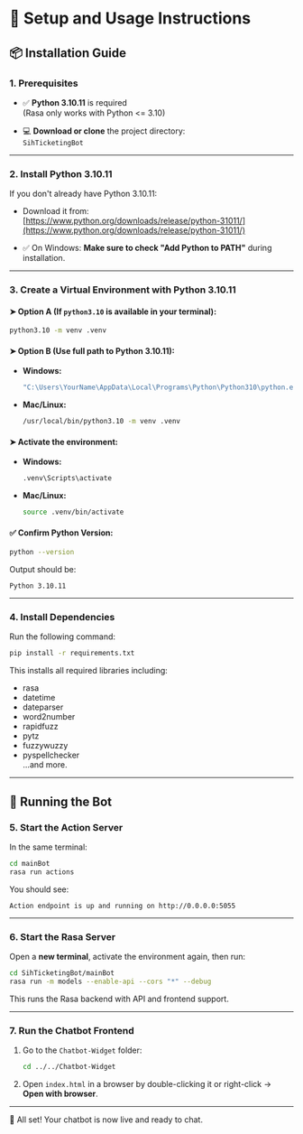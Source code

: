 
# 🚀 Setup and Usage Instructions

## 📦 Installation Guide

### 1. Prerequisites

- ✅ **Python 3.10.11** is required  
  (Rasa only works with Python <= 3.10)

- 💻 **Download or clone** the project directory:  
  `SihTicketingBot`

---

### 2. Install Python 3.10.11

If you don't already have Python 3.10.11:

- Download it from:  
  [https://www.python.org/downloads/release/python-31011/](https://www.python.org/downloads/release/python-31011/)

- ✅ On Windows: **Make sure to check "Add Python to PATH"** during installation.

---

### 3. Create a Virtual Environment with Python 3.10.11

#### ➤ Option A (If `python3.10` is available in your terminal):

```bash
python3.10 -m venv .venv
```

#### ➤ Option B (Use full path to Python 3.10.11):

- **Windows:**
  ```bash
  "C:\Users\YourName\AppData\Local\Programs\Python\Python310\python.exe" -m venv .venv
  ```

- **Mac/Linux:**
  ```bash
  /usr/local/bin/python3.10 -m venv .venv
  ```

#### ➤ Activate the environment:

- **Windows:**
  ```bash
  .venv\Scripts\activate
  ```

- **Mac/Linux:**
  ```bash
  source .venv/bin/activate
  ```

#### ✅ Confirm Python Version:

```bash
python --version
```

Output should be:

```plaintext
Python 3.10.11
```

---

### 4. Install Dependencies

Run the following command:

```bash
pip install -r requirements.txt
```

This installs all required libraries including:
- rasa
- datetime
- dateparser
- word2number
- rapidfuzz
- pytz
- fuzzywuzzy
- pyspellchecker  
...and more.

---

## 🤖 Running the Bot

### 5. Start the Action Server

In the same terminal:

```bash
cd mainBot
rasa run actions
```

You should see:

```plaintext
Action endpoint is up and running on http://0.0.0.0:5055
```

---

### 6. Start the Rasa Server

Open a **new terminal**, activate the environment again, then run:

```bash
cd SihTicketingBot/mainBot
rasa run -m models --enable-api --cors "*" --debug
```

This runs the Rasa backend with API and frontend support.

---

### 7. Run the Chatbot Frontend

1. Go to the `Chatbot-Widget` folder:
   ```bash
   cd ../../Chatbot-Widget
   ```

2. Open `index.html` in a browser by double-clicking it or right-click → **Open with browser**.

---

🎉 All set! Your chatbot is now live and ready to chat.
```
